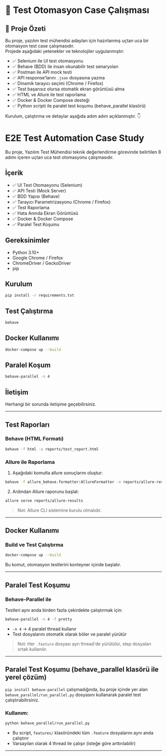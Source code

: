 # 🧪 Test Otomasyon Case Çalışması

## 🎯 Proje Özeti

Bu proje, yazılım test mühendisi adayları için hazırlanmış uçtan uca bir otomasyon test case çalışmasıdır.  
Projede aşağıdaki yetenekler ve teknolojiler uygulanmıştır:

- ✅ Selenium ile UI test otomasyonu
- ✅ Behave (BDD) ile insan okunabilir test senaryoları
- ✅ Postman ile API mock testi
- ✅ API response’larını `.json` dosyasına yazma
- ✅ Dinamik tarayıcı seçimi (Chrome / Firefox)
- ✅ Test başarısız olursa otomatik ekran görüntüsü alma
- ✅ HTML ve Allure ile test raporlama
- ✅ Docker & Docker Compose desteği
- ✅ Python scripti ile paralel test koşumu (behave_parallel klasörü)

Kurulum, çalıştırma ve detaylar aşağıda adım adım açıklanmıştır. 👇


# E2E Test Automation Case Study

Bu proje, Yazılım Test Mühendisi teknik değerlendirme görevinde belirtilen 8 adımı içeren uçtan uca test otomasyonu çalışmasıdır.

## İçerik

- ✅ UI Test Otomasyonu (Selenium)
- ✅ API Testi (Mock Server)
- ✅ BDD Yapısı (Behave)
- ✅ Tarayıcı Parametrizasyonu (Chrome / Firefox)
- ✅ Test Raporlama
- ✅ Hata Anında Ekran Görüntüsü
- ✅ Docker & Docker Compose
- ✅ Paralel Test Koşumu

## Gereksinimler

- Python 3.10+
- Google Chrome / Firefox
- ChromeDriver / GeckoDriver
- pip

## Kurulum

```bash
pip install -r requirements.txt
```

## Test Çalıştırma

```bash
behave
```

## Docker Kullanımı

```bash
docker-compose up --build
```

## Paralel Koşum

```bash
behave-parallel -n 4
```

## İletişim

Herhangi bir sorunda iletişime geçebilirsiniz.


---

## Test Raporları

### Behave (HTML Formatı)
```bash
behave -f html -o reports/test_report.html
```

### Allure ile Raporlama
1. Aşağıdaki komutla allure sonuçlarını oluştur:
```bash
behave -f allure_behave.formatter:AllureFormatter -o reports/allure-results
```

2. Ardından Allure raporunu başlat:
```bash
allure serve reports/allure-results
```

> Not: Allure CLI sistemine kurulu olmalıdır.


---

## Docker Kullanımı

### Build ve Test Çalıştırma

```bash
docker-compose up --build
```

Bu komut, otomasyon testlerini konteyner içinde başlatır.


---

## Paralel Test Koşumu

### Behave-Parallel ile

Testleri aynı anda birden fazla çekirdekte çalıştırmak için:

```bash
behave-parallel -n 4 -f pretty
```

- `-n 4` → 4 paralel thread kullanır
- Test dosyalarını otomatik olarak böler ve paralel yürütür

> Not: Her `.feature` dosyası ayrı thread'de yürütülür, step dosyaları ortak kullanılır.


---

## Paralel Test Koşumu (behave_parallel klasörü ile yerel çözüm)

`pip install behave-parallel` çalışmadığında, bu proje içinde yer alan `behave_parallel/run_parallel.py` dosyasını kullanarak paralel test çalıştırabilirsiniz.

### Kullanım:
```bash
python behave_parallel/run_parallel.py
```

- Bu script, `features/` klasöründeki tüm `.feature` dosyalarını aynı anda çalıştırır
- Varsayılan olarak 4 thread ile çalışır (isteğe göre arttırılabilir)

---
